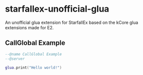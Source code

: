 # starfallex-unofficial-glua
An unofficial glua extension for StarfallEx based on the kCore glua extensions made for E2.

## CallGlobal Example
```Lua
--@name CallGlobal Example
--@server

glua.print("Hello world!")
```
